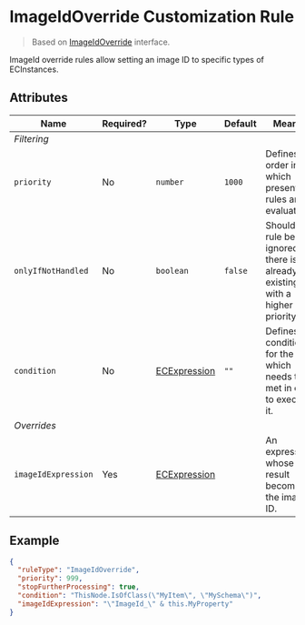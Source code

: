 # ImageIdOverride Customization Rule

> Based on [ImageIdOverride]($presentation-common) interface.

ImageId override rules allow setting an image ID to specific types of ECInstances.

## Attributes

Name | Required? | Type | Default | Meaning
-|-|-|-|-
*Filtering* |
`priority` | No | `number` | `1000` | Defines the order in which presentation rules are evaluated.
`onlyIfNotHandled` | No | `boolean` | `false` | Should this rule be ignored if there is already an existing rule with a higher priority.
`condition` | No | [ECExpression](./ECExpressions.md#rule-condition) |`""` | Defines a condition for the rule, which needs to be met in order to execute it.
*Overrides* |
`imageIdExpression` | Yes | [ECExpression](./ECExpressions.md#override-value) | | An expression whose result becomes the image ID.

## Example

```JSON
{
  "ruleType": "ImageIdOverride",
  "priority": 999,
  "stopFurtherProcessing": true,
  "condition": "ThisNode.IsOfClass(\"MyItem\", \"MySchema\")",
  "imageIdExpression": "\"ImageId_\" & this.MyProperty"
}
```
